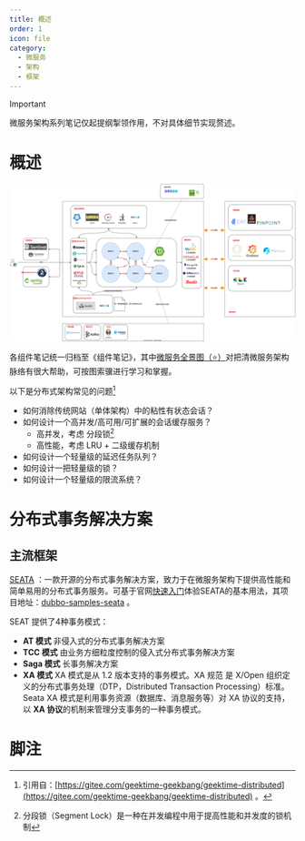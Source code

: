 ```yaml
---
title: 概述
order: 1
icon: file
category:
  - 微服务	
  - 架构
  - 框架
---
```


> [!important]
> 微服务架构系列笔记仅起提纲掣领作用，不对具体细节实现赘述。

# 概述

![微服务技术鸟瞰图](../images/微服务技术鸟瞰图.svg)

各组件笔记统一归档至《组件笔记》，其中[微服务全景图（⭐️）](https://start.aliyun.com/ecosystem.html)对把清微服务架构脉络有很大帮助，可按图索骥进行学习和掌握。

以下是分布式架构常见的问题[^1]

- 如何消除传统网站（单体架构）中的粘性有状态会话？
- 如何设计一个高并发/高可用/可扩展的会话缓存服务？
  - 高并发，考虑 分段锁[^2]
  - 高性能，考虑 LRU + 二级缓存机制
- 如何设计一个轻量级的延迟任务队列？
- 如何设计一把轻量级的锁？
- 如何设计一个轻量级的限流系统？

# 分布式事务解决方案

## 主流框架

[SEATA](https://seata.apache.org/zh-cn/) ：一款开源的分布式事务解决方案，致力于在微服务架构下提供高性能和简单易用的分布式事务服务。可基于官网[快速入门](https://seata.apache.org/zh-cn/docs/user/quickstart/)体验SEATA的基本用法，其项目地址：[dubbo-samples-seata](https://github.com/apache/incubator-seata-samples/tree/master/at-sample/dubbo-samples-seata) 。 

SEAT 提供了4种事务模式：

- **AT 模式**  非侵入式的分布式事务解决方案
- **TCC 模式** 由业务方细粒度控制的侵入式分布式事务解决方案
- **Saga 模式** 长事务解决方案
- **XA 模式** XA 模式是从 1.2 版本支持的事务模式。XA 规范 是 X/Open 组织定义的分布式事务处理（DTP，Distributed Transaction Processing）标准。Seata XA 模式是利用事务资源（数据库、消息服务等）对 XA 协议的支持，以 **XA 协议**的机制来管理分支事务的一种事务模式。

# 脚注

[^1]: 引用自：[https://gitee.com/geektime-geekbang/geektime-distributed](https://gitee.com/geektime-geekbang/geektime-distributed)  。
[^2]: 分段锁（Segment Lock）是一种在并发编程中用于提高性能和并发度的锁机制



